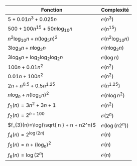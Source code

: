 | Fonction | Complexité |
| ---- | ---- |
| $5+0.01n^3+0.025n$ | $\mathcal{O}(n^3)$ |
| $500+100n^{15}+50n\log_{10}n$ | $\mathcal{O}(n^{15})$ |
| $n^2\log_{10}n+n(\log_{5}n)^2$ | $\mathcal{O}(n^2\log_{10}n)$ |
| $3\log_{3}n+n\log_{2}n$ | $\mathcal{O}(n\log_{2}n)$ |
| $3\log_{5}n+\log_{2}\log_{2}\log_{2}n$ | $\mathcal{O}(\log n)$ |
| $100n+0.01n^2$ | $\mathcal{O}(n^2)$ |
| $0.01n+100n^2$ | $\mathcal{O}(n^2)$ |
| $2n+n^{0.5}+0.5n^{1.25}$ | $\mathcal{O}(n^{1.25})$ |
| $n\log_{n}+n(\log_{1}n)^2$ | $\mathcal{O}(n\log n^2)$ |
| $f_{1}(n)=3n^2+3n+1$ | $\mathcal{O}(n^2)$ |
| $f_{2}(n)=2^{n+100}$ | $\mathcal{O}(2^n)$ |
| $f_{3}(n)=\log(\sqrt{ n } + n + n2^n)$ | $\mathcal{O}(\log(n2^n))$ |
| $f_{4}(n)=2^{\log(2n)}$ | $\mathcal{O}(n)$ |
| $f_{5}(n)=n+(\log_{n})^2$ | $\mathcal{O}(n)$ |
| $f_{6}(n)=\log(2^n)$ | $\mathcal{O}(n)$ |

